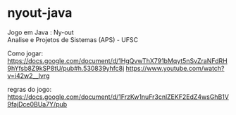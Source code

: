 # nyout-java
Jogo em Java : Ny-out  
Analise e Projetos de Sistemas (APS) - UFSC

Como jogar:
https://docs.google.com/document/d/1HgQvwThX791bMqyt5nSvZraNFdRH9hYfsb8Z9kSP8tU/pub#h.530839yhfc8j
https://www.youtube.com/watch?v=i42w2__lvrg

regras do jogo:
https://docs.google.com/document/d/1FrzKw1nuFr3cnlZEKF2EdZ4wsGhB1V9fajDce0BUa7Y/pub
